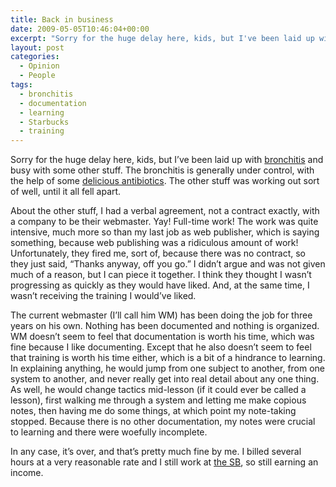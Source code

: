 ```yaml
---
title: Back in business
date: 2009-05-05T10:46:04+00:00
excerpt: "Sorry for the huge delay here, kids, but I've been laid up with bronchitis and busy with some other stuff. The"
layout: post
categories:
  - Opinion
  - People
tags:
  - bronchitis
  - documentation
  - learning
  - Starbucks
  - training
---
```

Sorry for the huge delay here, kids, but I’ve been laid up with [bronchitis](http://en.wikipedia.org/wiki/Bronchitis) and busy with some other stuff. The bronchitis is generally under control, with the help of some [delicious antibiotics](http://en.wikipedia.org/wiki/Erythromycin). The other stuff was working out sort of well, until it all fell apart.

About the other stuff, I had a verbal agreement, not a contract exactly, with a company to be their webmaster. Yay! Full-time work! The work was quite intensive, much more so than my last job as web publisher, which is saying something, because web publishing was a ridiculous amount of work! Unfortunately, they fired me, sort of, because there was no contract, so they just said, “Thanks anyway, off you go.” I didn&#8217;t argue and was not given much of a reason, but I can piece it together. I think they thought I wasn&#8217;t progressing as quickly as they would have liked. And, at the same time, I wasn&#8217;t receiving the training I would&#8217;ve liked.

The current webmaster (I’ll call him WM) has been doing the job for three years on his own. Nothing has been documented and nothing is organized. WM doesn&#8217;t seem to feel that documentation is worth his time, which was fine because I like documenting. Except that he also doesn&#8217;t seem to feel that training is worth his time either, which is a bit of a hindrance to learning. In explaining anything, he would jump from one subject to another, from one system to another, and never really get into real detail about any one thing. As well, he would change tactics mid-lesson (if it could ever be called a lesson), first walking me through a system and letting me make copious notes, then having me do some things, at which point my note-taking stopped. Because there is no other documentation, my notes were crucial to learning and there were woefully incomplete.

In any case, it’s over, and that’s pretty much fine by me. I billed several hours at a very reasonable rate and I still work at [the SB](http://starbucks.ca/), so still earning an income.